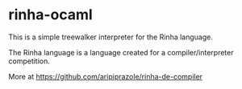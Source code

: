 # rinha-ocaml

This is a simple treewalker interpreter for the Rinha language.

The Rinha language is a language created for a compiler/interpreter competition.

More at https://github.com/aripiprazole/rinha-de-compiler
